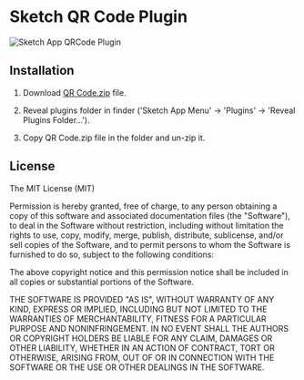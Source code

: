 Sketch QR Code Plugin
=============

![Sketch App QRCode Plugin](http://turbobabr.github.io/sketch-qrcode/images/sketch_qrcode_snapshot.png)


## Installation

1. Download [QR Code.zip](https://github.com/turbobabr/sketch-qrcode/raw/master/distr/QR%20Code.zip) file.

2. Reveal plugins folder in finder ('Sketch App Menu' -> 'Plugins' -> 'Reveal Plugins Folder...').

3. Copy QR Code.zip file in the folder and un-zip it.


## License

The MIT License (MIT)

Permission is hereby granted, free of charge, to any person obtaining a copy of this software and associated documentation files (the "Software"), to deal in the Software without restriction, including without limitation the rights to use, copy, modify, merge, publish, distribute, sublicense, and/or sell copies of the Software, and to permit persons to whom the Software is furnished to do so, subject to the following conditions:

The above copyright notice and this permission notice shall be included in all copies or substantial portions of the Software.

THE SOFTWARE IS PROVIDED "AS IS", WITHOUT WARRANTY OF ANY KIND, EXPRESS OR IMPLIED, INCLUDING BUT NOT LIMITED TO THE WARRANTIES OF MERCHANTABILITY, FITNESS FOR A PARTICULAR PURPOSE AND NONINFRINGEMENT. IN NO EVENT SHALL THE AUTHORS OR COPYRIGHT HOLDERS BE LIABLE FOR ANY CLAIM, DAMAGES OR OTHER LIABILITY, WHETHER IN AN ACTION OF CONTRACT, TORT OR OTHERWISE, ARISING FROM, OUT OF OR IN CONNECTION WITH THE SOFTWARE OR THE USE OR OTHER DEALINGS IN THE SOFTWARE.